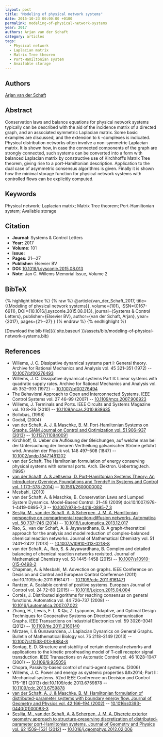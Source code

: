 ```yaml
---
layout: post
title: "Modeling of physical network systems"
date: 2015-10-23 00:00:00 +0100
permalink: modeling-of-physical-network-systems
year: 2017
authors: Arjan van der Schaft
category: articles
tags:
  - Physical network
  - Laplacian matrix
  - Matrix Tree theorem
  - Port-Hamiltonian system
  - Available storage
---
```

 
## Authors
[Arjan van der Schaft](authors/arjan-van-der-schaft)
 
## Abstract
Conservation laws and balance equations for physical network systems typically can be described with the aid of the incidence matrix of a directed graph, and an associated symmetric Laplacian matrix. Some basic examples are discussed, and the extension to k -complexes is indicated. Physical distribution networks often involve a non-symmetric Laplacian matrix. It is shown how, in case the connected components of the graph are strongly connected, such systems can be converted into a form with balanced Laplacian matrix by constructive use of Kirchhoff’s Matrix Tree theorem, giving rise to a port-Hamiltonian description. Application to the dual case of asymmetric consensus algorithms is given. Finally it is shown how the minimal storage function for physical network systems with controlled flows can be explicitly computed.
 
## Keywords
Physical network; Laplacian matrix; Matrix Tree theorem; Port-Hamiltonian system; Available storage
 
## Citation
- **Journal:** Systems &amp; Control Letters
- **Year:** 2017
- **Volume:** 101
- **Issue:** 
- **Pages:** 21--27
- **Publisher:** Elsevier BV
- **DOI:** [10.1016/j.sysconle.2015.08.013](https://doi.org/10.1016/j.sysconle.2015.08.013)
- **Note:** Jan C. Willems Memorial Issue, Volume 2
 
## BibTeX
{% highlight bibtex %}
{% raw %}
@article{van_der_Schaft_2017,
  title={{Modeling of physical network systems}},
  volume={101},
  ISSN={0167-6911},
  DOI={10.1016/j.sysconle.2015.08.013},
  journal={Systems &amp; Control Letters},
  publisher={Elsevier BV},
  author={van der Schaft, Arjan},
  year={2017},
  pages={21--27}
}
{% endraw %}
{% endhighlight %}
 
[Download the bib file]({{ site.baseurl }}/assets/bib/modeling-of-physical-network-systems.bib)
 
## References
- Willems, J. C. Dissipative dynamical systems part I: General theory. Archive for Rational Mechanics and Analysis vol. 45 321–351 (1972) -- [10.1007/bf00276493](https://doi.org/10.1007/bf00276493)
- Willems, J. C. Dissipative dynamical systems Part II: Linear systems with quadratic supply rates. Archive for Rational Mechanics and Analysis vol. 45 352–393 (1972) -- [10.1007/bf00276494](https://doi.org/10.1007/bf00276494)
- The Behavioral Approach to Open and Interconnected Systems. IEEE Control Systems vol. 27 46–99 (2007) -- [10.1109/mcs.2007.906923](https://doi.org/10.1109/mcs.2007.906923)
- Willems, J. Terminals and Ports. IEEE Circuits and Systems Magazine vol. 10 8–26 (2010) -- [10.1109/mcas.2010.938635](https://doi.org/10.1109/mcas.2010.938635)
- Bollobas, (1998)
- Godsil, (2004)
- [van der Schaft, A. J. & Maschke, B. M. Port-Hamiltonian Systems on Graphs. SIAM Journal on Control and Optimization vol. 51 906–937 (2013)](port-hamiltonian-systems-on-graphs) -- [10.1137/110840091](https://doi.org/10.1137/110840091)
- Kirchhoff, G. Ueber die Auflösung der Gleichungen, auf welche man bei der Untersuchung der linearen Vertheilung galvanischer Ströme geführt wird. Annalen der Physik vol. 148 497–508 (1847) -- [10.1002/andp.18471481202](https://doi.org/10.1002/andp.18471481202)
- van der Schaft, The Hamiltonian formulation of energy conserving physical systems with external ports. Arch. Elektron. Uebertrag.tech. (1995)
- [van der Schaft, A. & Jeltsema, D. Port-Hamiltonian Systems Theory: An Introductory Overview. Foundations and Trends® in Systems and Control vol. 1 173–378 (2014)](port-hamiltonian-systems-theory-an-introductory-overview) -- [10.1561/2600000002](https://doi.org/10.1561/2600000002)
- Mesbahi, (2010)
- van der Schaft, A. & Maschke, B. Conservation Laws and Lumped System Dynamics. Model-Based Control: 31–48 (2009) doi:10.1007/978-1-4419-0895-7_3 -- [10.1007/978-1-4419-0895-7_3](https://doi.org/10.1007/978-1-4419-0895-7_3)
- [Seslija, M., van der Schaft, A. & Scherpen, J. M. A. Hamiltonian perspective on compartmental reaction–diffusion networks. Automatica vol. 50 737–746 (2014)](hamiltonian-perspective-on-compartmental-reaction-diffusion-networks) -- [10.1016/j.automatica.2013.12.017](https://doi.org/10.1016/j.automatica.2013.12.017)
- Rao, S., van der Schaft, A. & Jayawardhana, B. A graph-theoretical approach for the analysis and model reduction of complex-balanced chemical reaction networks. Journal of Mathematical Chemistry vol. 51 2401–2422 (2013) -- [10.1007/s10910-013-0218-8](https://doi.org/10.1007/s10910-013-0218-8)
- van der Schaft, A., Rao, S. & Jayawardhana, B. Complex and detailed balancing of chemical reaction networks revisited. Journal of Mathematical Chemistry vol. 53 1445–1458 (2015) -- [10.1007/s10910-015-0498-2](https://doi.org/10.1007/s10910-015-0498-2)
- Chapman, A. & Mesbahi, M. Advection on graphs. IEEE Conference on Decision and Control and European Control Conference (2011) doi:10.1109/cdc.2011.6161471 -- [10.1109/cdc.2011.6161471](https://doi.org/10.1109/cdc.2011.6161471)
- Rantzer, A. Scalable control of positive systems. European Journal of Control vol. 24 72–80 (2015) -- [10.1016/j.ejcon.2015.04.004](https://doi.org/10.1016/j.ejcon.2015.04.004)
- Cortés, J. Distributed algorithms for reaching consensus on general functions. Automatica vol. 44 726–737 (2008) -- [10.1016/j.automatica.2007.07.022](https://doi.org/10.1016/j.automatica.2007.07.022)
- Zhang, H., Lewis, F. L. & Qu, Z. Lyapunov, Adaptive, and Optimal Design Techniques for Cooperative Systems on Directed Communication Graphs. IEEE Transactions on Industrial Electronics vol. 59 3026–3041 (2012) -- [10.1109/tie.2011.2160140](https://doi.org/10.1109/tie.2011.2160140)
- Mirzaev, I. & Gunawardena, J. Laplacian Dynamics on General Graphs. Bulletin of Mathematical Biology vol. 75 2118–2149 (2013) -- [10.1007/s11538-013-9884-8](https://doi.org/10.1007/s11538-013-9884-8)
- Sontag, E. D. Structure and stability of certain chemical networks and applications to the kinetic proofreading model of T-cell receptor signal transduction. IEEE Transactions on Automatic Control vol. 46 1028–1047 (2001) -- [10.1109/9.935056](https://doi.org/10.1109/9.935056)
- Chopra, Passivity-based control of multi-agent systems. (2006)
- Willems, J. C. Power and energy as systemic properties &amp;#x2014; Part II: Mechanical systems. 52nd IEEE Conference on Decision and Control 175–181 (2013) doi:10.1109/cdc.2013.6759878 -- [10.1109/cdc.2013.6759878](https://doi.org/10.1109/cdc.2013.6759878)
- [van der Schaft, A. J. & Maschke, B. M. Hamiltonian formulation of distributed-parameter systems with boundary energy flow. Journal of Geometry and Physics vol. 42 166–194 (2002)](hamiltonian-formulation-of-distributed-parameter-systems-with-boundary-energy-flow) -- [10.1016/s0393-0440(01)00083-3](https://doi.org/10.1016/s0393-0440(01)00083-3)
- [Seslija, M., van der Schaft, A. & Scherpen, J. M. A. Discrete exterior geometry approach to structure-preserving discretization of distributed-parameter port-Hamiltonian systems. Journal of Geometry and Physics vol. 62 1509–1531 (2012)](discrete-exterior-geometry-approach-to-structure-preserving-discretization-of-distributed-parameter-port-hamiltonian-systems) -- [10.1016/j.geomphys.2012.02.006](https://doi.org/10.1016/j.geomphys.2012.02.006)

